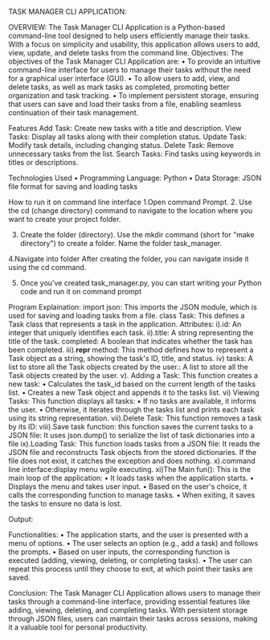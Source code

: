 TASK MANAGER CLI APPLICATION:

 OVERVIEW:
     The Task Manager CLI Application is a Python-based command-line tool designed to help users efficiently manage their tasks. With a focus on simplicity and usability, this application allows users to add, view, update, and delete tasks from the command line.
Objectives:
The objectives of the Task Manager CLI Application are:
•	To provide an intuitive command-line interface for users to manage their tasks without the need for a graphical user interface (GUI).
•	To allow users to add, view, and delete tasks, as well as mark tasks as completed, promoting better organization and task tracking.
•	To implement persistent storage, ensuring that users can save and load their tasks from a file, enabling seamless continuation of their task management.


Features
Add Task: Create new tasks with a title and description.
View Tasks: Display all tasks along with their completion status.
Update Task: Modify task details, including changing status.
Delete Task: Remove unnecessary tasks from the list.
Search Tasks: Find tasks using keywords in titles or descriptions.

Technologies Used
•	Programming Language: Python
•	Data Storage: JSON file format for saving and loading tasks


How to run it on command line interface
1.Open command Prompt.
2. Use the cd (change directory) command to navigate to the location where you want to create your project folder.
           
3. Create the folder (directory).
Use the mkdir command (short for "make directory") to create a folder. Name the folder task_manager.


4.Navigate into folder
After creating the folder, you can navigate inside it using the cd command.


5. Once you’ve created task_manager.py, you can start writing your Python code and run it on command prompt

Program Explaination:
import json: This imports the JSON module, which is used for saving and loading tasks from a file.
class Task: This defines a Task class that represents a task in the application.
Attributes:
i).id: An integer that uniquely identifies each task.
ii).title: A string representing the title of the task.
completed: A boolean that indicates whether the task has been completed.
iii).__repr__ method: This method defines how to represent a Task object as a string, showing the task's ID, title, and status.
iv) tasks: A list to store all the Task objects created by the user.: A list to store all the Task objects created by the user.
v). Adding a Task: This function creates a new task:
•	Calculates the task_id based on the current length of the tasks list.
•	Creates a new Task object and appends it to the tasks list.
vi) Viewing Tasks: This function displays all tasks:
•	If no tasks are available, it informs the user.
•	Otherwise, it iterates through the tasks list and prints each task using its string representation.
vii).Delete Task: This function removes a task by its ID:
viii).Save task function: this function saves the current tasks to a JSON file:
It uses json.dump() to serialize the list of task dictionaries into a file
ix).Loading Task: This function loads tasks from a JSON file:
It reads the JSON file and reconstructs Task objects from the stored dictionaries.
If the file does not exist, it catches the exception and does nothing.
x).command line interface:display menu wgile executing.
xi)The Main fun():
This is the main loop of the application:
•	It loads tasks when the application starts.
•	Displays the menu and takes user input.
•	Based on the user's choice, it calls the corresponding function to manage tasks.
•	When exiting, it saves the tasks to ensure no data is lost.





Output:


















Functionalities:
•	The application starts, and the user is presented with a menu of options.
•	The user selects an option (e.g., add a task) and follows the prompts.
•	Based on user inputs, the corresponding function is executed (adding, viewing, deleting, or completing tasks).
•	The user can repeat this process until they choose to exit, at which point their tasks are saved.



Conclusion:
The Task Manager CLI Application allows users to manage their tasks through a command-line interface, providing essential features like adding, viewing, deleting, and completing tasks. With persistent storage through JSON files, users can maintain their tasks across sessions, making it a valuable tool for personal productivity.
